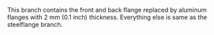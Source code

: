 This branch contains the front and back flange replaced by aluminum flanges with 2 mm (0.1 inch) thickness.
Everything else is same as the steelflange branch.

